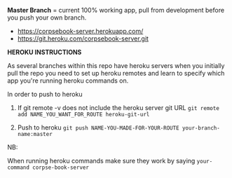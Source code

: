 **Master Branch** = current 100% working app, pull from development before you push your own branch.

 - https://corpsebook-server.herokuapp.com/
 - https://git.heroku.com/corpsebook-server.git


**HEROKU INSTRUCTIONS**

As several branches within this repo have heroku servers when you initially pull the repo you need to set up heroku remotes and learn to specify which app you're running heroku commands on.

In order to push to heroku
1) If git remote -v does not include the heroku server git URL
  ```git remote add NAME_YOU_WANT_FOR_ROUTE heroku-git-url```

2) Push to heroku
  ```git push NAME-YOU-MADE-FOR-YOUR-ROUTE your-branch-name:master```

NB:

When running heroku commands make sure they work by saying
 ```your-command corpse-book-server```
